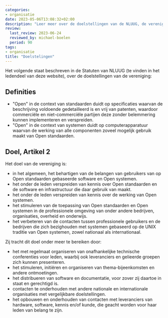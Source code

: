 ```yaml
---
categories:
- organisatie
date: 2023-05-06T13:08:32+02:00
description: "Leer meer over de doelstellingen van de NLUUG, de vereniging voor open standaarden en open systemen."
review:
  last_review: 2023-06-24
  reviewed_by: michael-boelen
  period: 90
tags:
- organisatie
title: "Doelstelingen"
---
```


Het volgende staat beschreven in de Statuten van NLUUG (te vinden in het ledendeel van deze website), over de doelstellingen van de vereniging:

## Definities

* "Open" in de context van standaarden duidt op specificaties waarvan de beschrijving voldoende gedetailleerd is en vrij van patenten, waardoor commerciële en niet-commerciële partijen deze zonder belemmering kunnen implementeren en verspreiden.
* "Open" in de context van systemen duidt op computerapparatuur waarvan de werking van alle componenten zoveel mogelijk gebruik maakt van Open standaarden.

## Doel, Artikel 2

Het doel van de vereniging is:

* in het algemeen, het behartigen van de belangen van gebruikers van op Open standaarden gebaseerde software en Open systemen.
* het onder de leden verspreiden van kennis over Open standaarden en de software en infrastructuur die daar gebruik van maakt.
* het onder de leden verspreiden van kennis over de werking van Open systemen.
* het stimuleren van de toepassing van Open standaarden en Open systemen in de professionele omgeving van onder andere bedrijven, organisaties, overheid en onderwijs.
* het verbeteren van de contacten tussen professionele gebruikers en de bedrijven die zich bezighouden met systemen gebaseerd op de UNIX traditie van Open systemen, zowel nationaal als internationaal.

Zij tracht dit doel onder meer te bereiken door:

* het met regelmaat organiseren van onafhankelijke technische conferenties voor leden, waarbij ook leveranciers en gelieerde groepen zich kunnen presenteren.
* het stimuleren, initiëren en organiseren van thema-bijeenkomsten en andere ontmoetingen.
* het distribueren van software en documentatie, voor zover zij daartoe in staat en gerechtigd is.
* contacten te onderhouden met andere nationale en internationale organisaties met vergelijkbare doelstellingen.
* het opbouwen en onderhouden van contacten met leveranciers van hardware, software, kennis en/of kunde, die geacht worden voor haar leden van belang te zijn.
